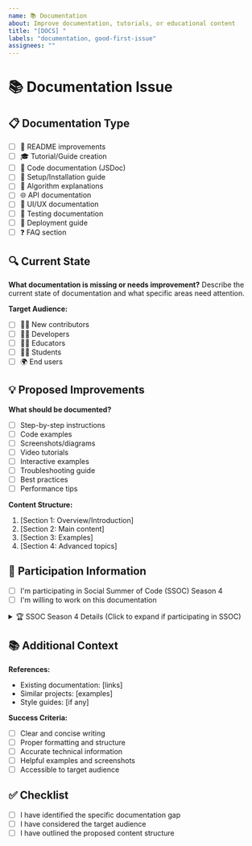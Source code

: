 ```yaml
---
name: 📚 Documentation
about: Improve documentation, tutorials, or educational content
title: "[DOCS] "
labels: "documentation, good-first-issue"
assignees: ""
---
```


# 📚 Documentation Issue

## 📋 Documentation Type

- [ ] 📖 README improvements
- [ ] 🎓 Tutorial/Guide creation
- [ ] 📝 Code documentation (JSDoc)
- [ ] 🔧 Setup/Installation guide
- [ ] 🎯 Algorithm explanations
- [ ] 🌐 API documentation
- [ ] 🎨 UI/UX documentation
- [ ] 🧪 Testing documentation
- [ ] 🚀 Deployment guide
- [ ] ❓ FAQ section

## 🔍 Current State

**What documentation is missing or needs improvement?**
Describe the current state of documentation and what specific areas need attention.

**Target Audience:**

- [ ] 👨‍🎓 New contributors
- [ ] 👩‍💻 Developers
- [ ] 👨‍🏫 Educators
- [ ] 👩‍🎓 Students
- [ ] 🌍 End users

## 💡 Proposed Improvements

**What should be documented?**

- [ ] Step-by-step instructions
- [ ] Code examples
- [ ] Screenshots/diagrams
- [ ] Video tutorials
- [ ] Interactive examples
- [ ] Troubleshooting guide
- [ ] Best practices
- [ ] Performance tips

**Content Structure:**

1. [Section 1: Overview/Introduction]
2. [Section 2: Main content]
3. [Section 3: Examples]
4. [Section 4: Advanced topics]

## 🎯 Participation Information

- [ ] I'm participating in Social Summer of Code (SSOC) Season 4
- [ ] I'm willing to work on this documentation

<!--
The following section will only be shown if you're participating in SSOC Season 4.
Please fill this out if you checked the SSOC participation box above.
-->

<details>
<summary>🏆 SSOC Season 4 Details (Click to expand if participating in SSOC)</summary>

### SSOC Information

**Difficulty Level:**

- [ ] 🟢 Beginner (20 points) - Basic documentation, README updates
- [ ] 🟡 Intermediate (30 points) - Comprehensive guides, tutorials
- [ ] 🔴 Advanced (40 points) - Technical documentation, API docs

**Estimated Time:** [e.g., 1-2 days, 3-5 days, 1 week]

**Skills Required:**

- [ ] Technical writing
- [ ] Markdown
- [ ] Algorithm knowledge
- [ ] React/JavaScript (for code docs)
- [ ] Design (for diagrams/screenshots)
- [ ] Video editing (for tutorials)

**Documentation Plan:**

- **Research Phase**: [Gathering information and requirements]
- **Writing Phase**: [Creating content and examples]
- **Review Phase**: [Proofreading and technical accuracy]
- **Polish Phase**: [Final formatting and publication]

**Mentorship:**

- [ ] I can provide guidance for this documentation
- [ ] I need mentorship for this documentation
- [ ] This can be completed independently

</details>

## 📚 Additional Context

**References:**

- Existing documentation: [links]
- Similar projects: [examples]
- Style guides: [if any]

**Success Criteria:**

- [ ] Clear and concise writing
- [ ] Proper formatting and structure
- [ ] Accurate technical information
- [ ] Helpful examples and screenshots
- [ ] Accessible to target audience

## ✅ Checklist

- [ ] I have identified the specific documentation gap
- [ ] I have considered the target audience
- [ ] I have outlined the proposed content structure
